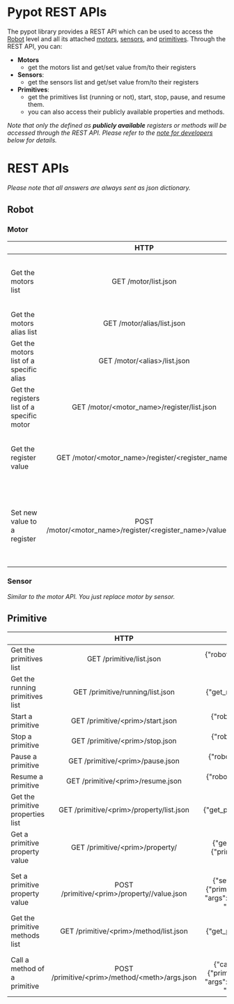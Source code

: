 # Pypot REST APIs

The pypot library provides a REST API which can be used to access the [Robot](http://poppy-project.github.io/pypot/pypot.robot.html) level and all its attached [motors](http://poppy-project.github.io/pypot/pypot.robot.html#module-pypot.robot.motor), [sensors](http://poppy-project.github.io/pypot/pypot.robot.html#module-pypot.robot.sensor), and [primitives](http://poppy-project.github.io/pypot/pypot.primitive.html). Through the REST API, you can:
* **Motors**
  * get the motors list and get/set value from/to their registers
* **Sensors**:
  * get the sensors list and get/set value from/to their registers
* **Primitives**:
  * get the primitives list (running or not), start, stop, pause, and resume them.
  * you can also access their publicly available properties and methods.

*Note that only the defined as **publicly available** registers or methods will be accessed through the REST API. Please refer to the [note for developers](#markdown-header-note-for-developers) below for details.*

# REST APIs

*Please note that all answers are always sent as json dictionary.*

## Robot

### Motor

|  | HTTP | JSON | Example of answer |
|--------------------------------------------|:------------------------------------------------------------:|:---------------------------------------------------------------------------------------------------------------------------------------------------:|------------------------------------------------------------------------|
| Get the motors list | GET /motor/list.json | {"robot": {"get_motors_list": {"alias": "motors"}}} | {'motors': ["l_elbow_y", "r_elbow_y", "r_knee_y", "head_y", "head_z"]} |
| Get the motors alias list | GET /motor/alias/list.json | {"robot": {"get_motors_alias": {}}} | {'alias': ["r_leg", "torso", "l_leg_sagitall"]} |
| Get the motors list of a specific alias | GET /motor/\<alias>/list.json | {"robot": {"get_motors_list": {"alias": "<alias>"}}} | {<alias>: ["l_elbow_y", "r_elbow_y", "r_knee_y", "head_y", "head_z"]} |
| Get the registers list of a specific motor | GET /motor/\<motor_name>/register/list.json | {"robot": {"get_registers_list": {"motor": "<motor_name>"}}} | {'registers': ["goal_speed", "compliant", "present_load", "id"]} |
| Get the register value | GET /motor/\<motor_name>/register/\<register_name> | {"robot": {"get_register_value": {"motor": "<motor_name>", "register": "<register_name>"}}} | {"present_position": 30} |
| Set new value to a register | POST /motor/\<motor_name>/register/\<register_name>/value.json | {"robot": {"set_register_value": {"motor": "<motor_name>", "register": "<register_name>", "value": {"arg1": "val1", "arg2": "val2", "...": "..."}}} | {} |

### Sensor

*Similar to the motor API. You just replace motor by sensor.*

## Primitive

|  | HTTP | JSON | Example of answer |
|-----------------------------------|:-------------------------------------------------:|:--------------------------------------------------------------------------------------------------------------------------------------------:|:----------------------------------------------------------------------:|
| Get the primitives list | GET /primitive/list.json | {"robot": {"get_primitives_list": ""}} | {'primitives': ["stand_up", "sit", "head_tracking"]} |
| Get the running primitives list | GET /primitive/running/list.json | {"robot": {"get_running_primitives_list": ""}} | {'primitives': ["head_tracking"]} |
| Start a primitive | GET /primitive/\<prim>/start.json | {"robot": {"start_primitive": {"primitive": "<prim>"}}} | {} |
| Stop a primitive | GET /primitive/\<prim>/stop.json | {"robot": {"stop_primitive": {"primitive": "<prim>"}}} | {} |
| Pause a primitive | GET /primitive/\<prim>/pause.json | {"robot": {"pause_primitive": {"primitive": "<prim>"}}} | {} |
| Resume a primitive | GET /primitive/\<prim>/resume.json | {"robot": {"resume_primitive": {"primitive": "<prim>"}}} | {} |
| Get the primitive properties list | GET /primitive/\<prim>/property/list.json | {"robot": {"get_primitive_properties_list": {"primitive": "<prim>"}}} | {"property": ["filter", "smooth"]} |
| Get a primitive property value | GET /primitive/\<prim>/property/<prop> | {"robot": {"get_primitive_property": {"primitive": "<prim>", "property": "<prop>"}}} | {"sin.amp": 30.0} |
| Set a primitive property value | POST /primitive/\<prim>/property/<prop>/value.json | {"robot": {"set_primitive_property": {"primitive": "<prim>", "property": "<prop>", "args": {"arg1": "val1", "arg2": "val2", "...": "..."}}}} | {} |
| Get the primitive methods list | GET /primitive/\<prim>/method/list.json | {"robot": {"get_primitive_methods_list": {"primitive": "<prim>"}}} | {"methods": ["get_tracked_faces", "start", "stop", "pause", "resume"]} |
| Call a method of a primitive | POST /primitive/\<prim>/method/\<meth>/args.json | {"robot": {"call_primitive_method": {"primitive": "<prim>", "method": "<meth>", "args": {"arg1": "val1", "arg2": "val2", "...": "..."}}}} |  |
